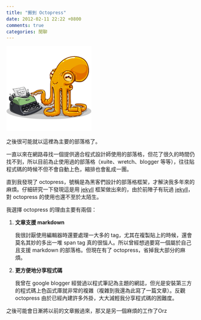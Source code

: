 ```yaml
---
title: "搬到 Octopress"
date: 2012-02-11 22:22 +0800
comments: true
categories: 閒聊
---
```


![](/images/octopress.png)

之後很可能就以這裡為主要的部落格了。

一直以來在網路尋找一個提供適合程式設計師使用的部落格，但花了很久的時間仍找不到，所以目前為止使用過的部落格（xuite、wretch、blogger 等等），往往貼程式碼的時候不但不會自動上色，縮排也會亂成一團。

<!-- more -->

直到我發現了 octopress，號稱是為黑客們設計的部落格框架，才解決我多年來的麻煩。仔細研究一下發現這是用 [jekyll] 框架做出來的，由於前陣子有玩過 [jekyll]，對 octopress 的使用也還不至於太陌生。

我選擇 octopress 的理由主要有兩個：

1. **文章支援 markdown**

   我很討厭使用編輯器時還要處理一大多的 tag，尤其在複製貼上的時候，還會莫名其妙的多出一堆 span tag 真的很惱人。所以曾經想過要寫一個屬於自己且支援 markdown 的部落格。但現在有了 octopress，省掉我大部分的麻煩。

2. **更方便地分享程式碼**

   我曾在 google blogger 經營過以程式筆記為主題的網誌，但光是安裝第三方的程式碼上色函式庫就非常的複雜（複雜到我還為此寫了一篇文章）。反觀 octopress 由於已經內建許多外掛，大大減輕我分享程式碼的困難度。

之後可能會日漸將以前的文章搬過來，那又是另一個麻煩的工作了Orz

[jekyll]: http://jekyllrb.com/